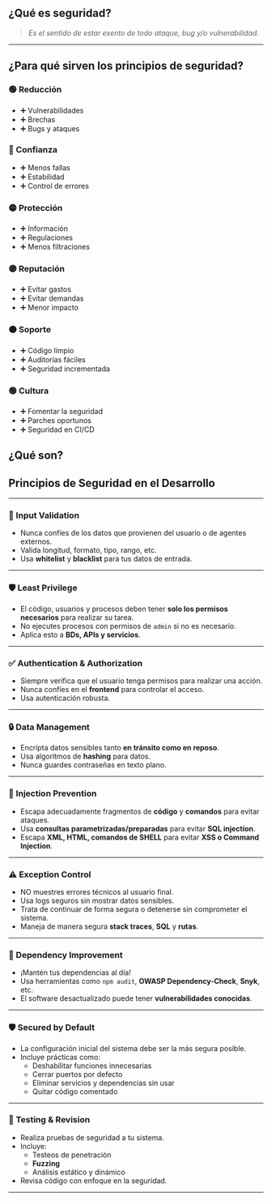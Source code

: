 ## ¿Qué es seguridad?

> *Es el sentido de estar exento de todo ataque, bug y/o vulnerabilidad.*

---

## ¿Para qué sirven los principios de seguridad?

### 🟢 Reducción
- ➕ Vulnerabilidades
- ➕ Brechas
- ➕ Bugs y ataques

### 🔴 Confianza
- ➕ Menos fallas
- ➕ Estabilidad
- ➕ Control de errores

### 🟡 Protección
- ➕ Información
- ➕ Regulaciones
- ➕ Menos filtraciones

### 🟣 Reputación
- ➕ Evitar gastos
- ➕ Evitar demandas
- ➕ Menor impacto

### 🟠 Soporte
- ➕ Código limpio
- ➕ Auditorías fáciles
- ➕ Seguridad incrementada

### 🟢 Cultura
- ➕ Fomentar la seguridad
- ➕ Parches oportunos
- ➕ Seguridad en CI/CD

## ¿Qué son?

## Principios de Seguridad en el Desarrollo

---

### 🔐 Input Validation

- Nunca confíes de los datos que provienen del usuario o de agentes externos.
- Valida longitud, formato, tipo, rango, etc.
- Usa **whitelist** y **blacklist** para tus datos de entrada.

---

### 🛡️ Least Privilege

- El código, usuarios y procesos deben tener **solo los permisos necesarios** para realizar su tarea.
- No ejecutes procesos con permisos de `admin` si no es necesario.
- Aplica esto a **BDs, APIs y servicios**.

---

### ✅ Authentication & Authorization

- Siempre verifica que el usuario tenga permisos para realizar una acción.
- Nunca confíes en el **frontend** para controlar el acceso.
- Usa autenticación robusta.

---

### 🔒 Data Management

- Encripta datos sensibles tanto **en tránsito como en reposo**.
- Usa algoritmos de **hashing** para datos.
- Nunca guardes contraseñas en texto plano.

---

### 🧪 Injection Prevention

- Escapa adecuadamente fragmentos de **código** y **comandos** para evitar ataques.
- Usa **consultas parametrizadas/preparadas** para evitar **SQL injection**.
- Escapa **XML, HTML, comandos de SHELL** para evitar **XSS o Command Injection**.

---

### ⚠️ Exception Control

- NO muestres errores técnicos al usuario final.
- Usa logs seguros sin mostrar datos sensibles.
- Trata de continuar de forma segura o detenerse sin comprometer el sistema.
- Maneja de manera segura **stack traces**, **SQL** y **rutas**.

---

### 🔄 Dependency Improvement

- ¡Mantén tus dependencias al día!
- Usa herramientas como `npm audit`, **OWASP Dependency-Check**, **Snyk**, etc.
- El software desactualizado puede tener **vulnerabilidades conocidas**.

---

### 🛡️ Secured by Default

- La configuración inicial del sistema debe ser la más segura posible.
- Incluye prácticas como:
  - Deshabilitar funciones innecesarias
  - Cerrar puertos por defecto
  - Eliminar servicios y dependencias sin usar
  - Quitar código comentado

---

### 🧪 Testing & Revision

- Realiza pruebas de seguridad a tu sistema.
- Incluye:
  - Testeos de penetración
  - **Fuzzing**
  - Análisis estático y dinámico
- Revisa código con enfoque en la seguridad.

---
